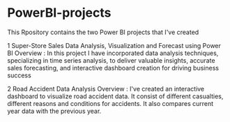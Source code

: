 # PowerBI-projects

This Rpository contains the two Power BI projects that I've created

1 Super-Store Sales Data Analysis, Visualization and Forecast using Power BI
  Overview : In this project I have incorporated data analysis techniques, specializing in time series analysis, to deliver valuable insights, accurate sales forecasting, and interactive dashboard creation for         driving business success

2 Road Accident Data Analysis
  Overview : I've created an interactive dashboard to visualize road accident data. It consist of different casualties, different reasons and conditions for accidents. It also compares current year data with the       previous year.
